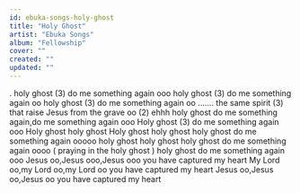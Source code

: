 ```yaml
---
id: ebuka-songs-holy-ghost
title: "Holy Ghost"
artist: "Ebuka Songs"
album: "Fellowship"
cover: ""
created: ""
updated: ""
---
```


.
holy ghost (3) do me something again ooo
holy ghost (3) do me something again oo
holy ghost (3) do me something again oo
.......
the same spirit (3) that raise Jesus from the grave oo (2)
ehhh holy ghost do me something again,do me something again ooo
Holy ghost (3) do me something again ooo
Holy ghost holy ghost
Holy ghost holy ghost holy ghost do me something again ooooo
holy ghost holy ghost holy ghost do me something again oooo
( praying in the holy ghost )
holy ghost do me something again ooo
Jesus oo,Jesus ooo,Jesus ooo you have captured my heart
My Lord oo,my Lord oo,my Lord oo you have captured my heart
Jesus oo,Jesus oo,Jesus oo you have captured my heart